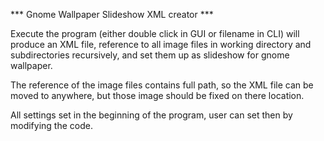 *** Gnome Wallpaper Slideshow XML creator ***

Execute the program (either double click in GUI or filename in CLI) will produce an XML file, reference to all image files in working directory and subdirectories recursively, and set them up as slideshow for gnome wallpaper.

The reference of the image files contains full path, so the XML file can be moved to anywhere, but those image should be fixed on there location.

All settings set in the beginning of the program, user can set then by modifying the code.

